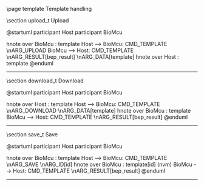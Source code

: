 \page template Template handling

\section upload_t Upload

@startuml
participant Host
participant BioMcu

hnote over BioMcu :     template
Host    --> BioMcu:     CMD_TEMPLATE \nARG_UPLOAD
BioMcu  --> Host:       CMD_TEMPLATE \nARG_RESULT[bep_result] \nARG_DATA[template]
hnote over Host :       template
@enduml
***

\section download_t Download

@startuml
participant Host
participant BioMcu

hnote over Host :       template
Host    --> BioMcu:     CMD_TEMPLATE \nARG_DOWNLOAD \nARG_DATA[template]
hnote over BioMcu :     template
BioMcu  --> Host:       CMD_TEMPLATE \nARG_RESULT[bep_result]
@enduml
***

\section save_t Save

@startuml
participant Host
participant BioMcu

hnote over BioMcu :     template
Host    --> BioMcu:     CMD_TEMPLATE \nARG_SAVE \nARG_ID[id]
hnote over BioMcu :     template[id] (nvm)
BioMcu  --> Host:       CMD_TEMPLATE \nARG_RESULT[bep_result]
@enduml
***
